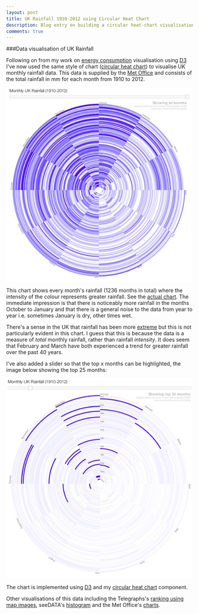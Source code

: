 ```yaml
---
layout: post
title: UK Rainfall 1910-2012 using Circular Heat Chart
description: Blog entry on building a circular heat-chart visualisation of UK rainfall
comments: true
---
```

###Data visualisation of UK Rainfall

Following on from my work on [energy consumption](/energy) visualisation using [D3][d3] I've now used the same style of chart ([circular heat chart][chc]) to visualise UK monthly rainfall data. This data is supplied by the [Met Office][met] and consists of the total rainfall in mm for each month from 1910 to 2012.

[![UK rainfall circular heat chart](/img/rainfall-vis.jpg)](/lab/rainfall)

This chart shows every month's rainfall (1236 months in total) where the intensity of the colour represents greater rainfall. See the [actual chart](/lab/rainfall). The immediate impression is that there is noticeably more rainfall in the months October to January and that there is a general noise to the data from year to year i.e. sometimes January is dry, other times wet.

There's a sense in the UK that rainfall has been more [extreme](http://www.bbc.co.uk/news/uk-20896049) but this is not particularly evident in this chart. I guess that this is because the data is a measure of _total_ monthly rainfall, rather than rainfall _intensity_. It does seem that February and March have both experienced a trend for greater rainfall over the past 40 years.

I've also added a slider so that the top x months can be highlighted, the image below showing the top 25 months:

[![UK rainfall circular heat chart](/img/rainfall-vis-top25.jpg)](/lab/rainfall)

The chart is implemented using [D3][d3] and my [circular heat chart][chc] component.

Other visualisations of this data including the Telegraphs's [ranking using map images](http://www.telegraph.co.uk/topics/weather/9777749/Interactive-graphic-UK-rainfall-in-every-year-since-1910.html), seeDATA's [histogram](http://www.ukrainfall.co.uk/#) and the Met Office's [charts](http://www.metoffice.gov.uk/climate/uk/actualmonthly/).

[d3]: http://d3js.org
[chc]: /circularheatchart
[met]: http://www.metoffice.gov.uk/climate/uk/datasets/#